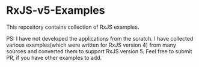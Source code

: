 # RxJS-v5-Examples
This repository contains collection of RxJS examples. 

PS: I have not developed the applications from the scratch. I have collected various examples(which were written for RxJS version 4) from many sources and converted them to support RxJS version 5. Feel free to submit PR, if you have other examples to add.
